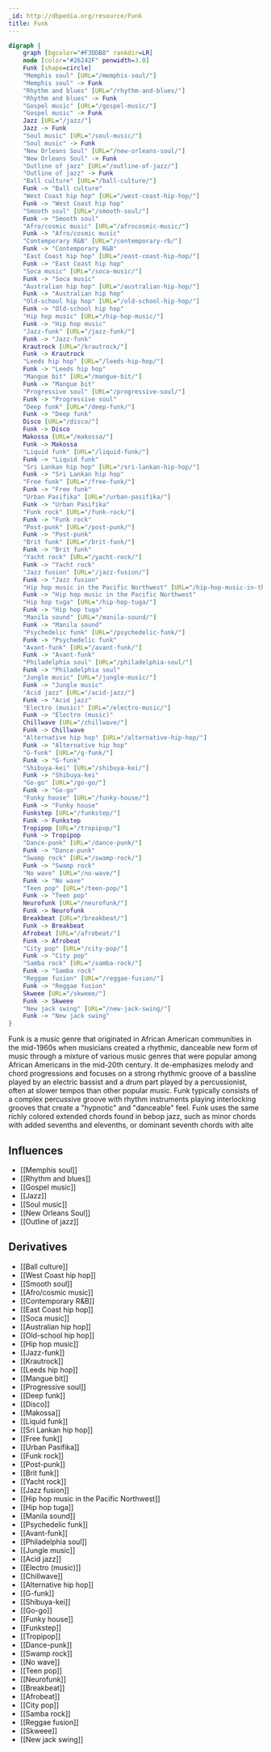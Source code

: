 ```yaml
---
_id: http://dbpedia.org/resource/Funk
title: Funk
---
```


```dot
digraph {
	graph [bgcolor="#F3DDB8" rankdir=LR]
	node [color="#26242F" penwidth=3.0]
	Funk [shape=circle]
	"Memphis soul" [URL="/memphis-soul/"]
	"Memphis soul" -> Funk
	"Rhythm and blues" [URL="/rhythm-and-blues/"]
	"Rhythm and blues" -> Funk
	"Gospel music" [URL="/gospel-music/"]
	"Gospel music" -> Funk
	Jazz [URL="/jazz/"]
	Jazz -> Funk
	"Soul music" [URL="/soul-music/"]
	"Soul music" -> Funk
	"New Orleans Soul" [URL="/new-orleans-soul/"]
	"New Orleans Soul" -> Funk
	"Outline of jazz" [URL="/outline-of-jazz/"]
	"Outline of jazz" -> Funk
	"Ball culture" [URL="/ball-culture/"]
	Funk -> "Ball culture"
	"West Coast hip hop" [URL="/west-coast-hip-hop/"]
	Funk -> "West Coast hip hop"
	"Smooth soul" [URL="/smooth-soul/"]
	Funk -> "Smooth soul"
	"Afro/cosmic music" [URL="/afrocosmic-music/"]
	Funk -> "Afro/cosmic music"
	"Contemporary R&B" [URL="/contemporary-rb/"]
	Funk -> "Contemporary R&B"
	"East Coast hip hop" [URL="/east-coast-hip-hop/"]
	Funk -> "East Coast hip hop"
	"Soca music" [URL="/soca-music/"]
	Funk -> "Soca music"
	"Australian hip hop" [URL="/australian-hip-hop/"]
	Funk -> "Australian hip hop"
	"Old-school hip hop" [URL="/old-school-hip-hop/"]
	Funk -> "Old-school hip hop"
	"Hip hop music" [URL="/hip-hop-music/"]
	Funk -> "Hip hop music"
	"Jazz-funk" [URL="/jazz-funk/"]
	Funk -> "Jazz-funk"
	Krautrock [URL="/krautrock/"]
	Funk -> Krautrock
	"Leeds hip hop" [URL="/leeds-hip-hop/"]
	Funk -> "Leeds hip hop"
	"Mangue bit" [URL="/mangue-bit/"]
	Funk -> "Mangue bit"
	"Progressive soul" [URL="/progressive-soul/"]
	Funk -> "Progressive soul"
	"Deep funk" [URL="/deep-funk/"]
	Funk -> "Deep funk"
	Disco [URL="/disco/"]
	Funk -> Disco
	Makossa [URL="/makossa/"]
	Funk -> Makossa
	"Liquid funk" [URL="/liquid-funk/"]
	Funk -> "Liquid funk"
	"Sri Lankan hip hop" [URL="/sri-lankan-hip-hop/"]
	Funk -> "Sri Lankan hip hop"
	"Free funk" [URL="/free-funk/"]
	Funk -> "Free funk"
	"Urban Pasifika" [URL="/urban-pasifika/"]
	Funk -> "Urban Pasifika"
	"Funk rock" [URL="/funk-rock/"]
	Funk -> "Funk rock"
	"Post-punk" [URL="/post-punk/"]
	Funk -> "Post-punk"
	"Brit funk" [URL="/brit-funk/"]
	Funk -> "Brit funk"
	"Yacht rock" [URL="/yacht-rock/"]
	Funk -> "Yacht rock"
	"Jazz fusion" [URL="/jazz-fusion/"]
	Funk -> "Jazz fusion"
	"Hip hop music in the Pacific Northwest" [URL="/hip-hop-music-in-the-pacific-northwest/"]
	Funk -> "Hip hop music in the Pacific Northwest"
	"Hip hop tuga" [URL="/hip-hop-tuga/"]
	Funk -> "Hip hop tuga"
	"Manila sound" [URL="/manila-sound/"]
	Funk -> "Manila sound"
	"Psychedelic funk" [URL="/psychedelic-funk/"]
	Funk -> "Psychedelic funk"
	"Avant-funk" [URL="/avant-funk/"]
	Funk -> "Avant-funk"
	"Philadelphia soul" [URL="/philadelphia-soul/"]
	Funk -> "Philadelphia soul"
	"Jungle music" [URL="/jungle-music/"]
	Funk -> "Jungle music"
	"Acid jazz" [URL="/acid-jazz/"]
	Funk -> "Acid jazz"
	"Electro (music)" [URL="/electro-music/"]
	Funk -> "Electro (music)"
	Chillwave [URL="/chillwave/"]
	Funk -> Chillwave
	"Alternative hip hop" [URL="/alternative-hip-hop/"]
	Funk -> "Alternative hip hop"
	"G-funk" [URL="/g-funk/"]
	Funk -> "G-funk"
	"Shibuya-kei" [URL="/shibuya-kei/"]
	Funk -> "Shibuya-kei"
	"Go-go" [URL="/go-go/"]
	Funk -> "Go-go"
	"Funky house" [URL="/funky-house/"]
	Funk -> "Funky house"
	Funkstep [URL="/funkstep/"]
	Funk -> Funkstep
	Tropipop [URL="/tropipop/"]
	Funk -> Tropipop
	"Dance-punk" [URL="/dance-punk/"]
	Funk -> "Dance-punk"
	"Swamp rock" [URL="/swamp-rock/"]
	Funk -> "Swamp rock"
	"No wave" [URL="/no-wave/"]
	Funk -> "No wave"
	"Teen pop" [URL="/teen-pop/"]
	Funk -> "Teen pop"
	Neurofunk [URL="/neurofunk/"]
	Funk -> Neurofunk
	Breakbeat [URL="/breakbeat/"]
	Funk -> Breakbeat
	Afrobeat [URL="/afrobeat/"]
	Funk -> Afrobeat
	"City pop" [URL="/city-pop/"]
	Funk -> "City pop"
	"Samba rock" [URL="/samba-rock/"]
	Funk -> "Samba rock"
	"Reggae fusion" [URL="/reggae-fusion/"]
	Funk -> "Reggae fusion"
	Skweee [URL="/skweee/"]
	Funk -> Skweee
	"New jack swing" [URL="/new-jack-swing/"]
	Funk -> "New jack swing"
}
```

Funk is a music genre that originated in African American communities in the mid-1960s when musicians created a rhythmic, danceable new form of music through a mixture of various music genres that were popular among African Americans in the mid-20th century. It de-emphasizes melody and chord progressions and focuses on a strong rhythmic groove of a bassline played by an electric bassist and a drum part played by a percussionist, often at slower tempos than other popular music. Funk typically consists of a complex percussive groove with rhythm instruments playing interlocking grooves that create a "hypnotic" and "danceable" feel. Funk uses the same richly colored extended chords found in bebop jazz, such as minor chords with added sevenths and elevenths, or dominant seventh chords with alte

## Influences
- [[Memphis soul]]
- [[Rhythm and blues]]
- [[Gospel music]]
- [[Jazz]]
- [[Soul music]]
- [[New Orleans Soul]]
- [[Outline of jazz]]

## Derivatives
- [[Ball culture]]
- [[West Coast hip hop]]
- [[Smooth soul]]
- [[Afro/cosmic music]]
- [[Contemporary R&B]]
- [[East Coast hip hop]]
- [[Soca music]]
- [[Australian hip hop]]
- [[Old-school hip hop]]
- [[Hip hop music]]
- [[Jazz-funk]]
- [[Krautrock]]
- [[Leeds hip hop]]
- [[Mangue bit]]
- [[Progressive soul]]
- [[Deep funk]]
- [[Disco]]
- [[Makossa]]
- [[Liquid funk]]
- [[Sri Lankan hip hop]]
- [[Free funk]]
- [[Urban Pasifika]]
- [[Funk rock]]
- [[Post-punk]]
- [[Brit funk]]
- [[Yacht rock]]
- [[Jazz fusion]]
- [[Hip hop music in the Pacific Northwest]]
- [[Hip hop tuga]]
- [[Manila sound]]
- [[Psychedelic funk]]
- [[Avant-funk]]
- [[Philadelphia soul]]
- [[Jungle music]]
- [[Acid jazz]]
- [[Electro (music)]]
- [[Chillwave]]
- [[Alternative hip hop]]
- [[G-funk]]
- [[Shibuya-kei]]
- [[Go-go]]
- [[Funky house]]
- [[Funkstep]]
- [[Tropipop]]
- [[Dance-punk]]
- [[Swamp rock]]
- [[No wave]]
- [[Teen pop]]
- [[Neurofunk]]
- [[Breakbeat]]
- [[Afrobeat]]
- [[City pop]]
- [[Samba rock]]
- [[Reggae fusion]]
- [[Skweee]]
- [[New jack swing]]
